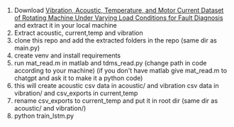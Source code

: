1. Download [Vibration, Acoustic, Temperature, and Motor Current Dataset of Rotating Machine Under Varying Load Conditions for Fault Diagnosis](https://data.mendeley.com/datasets/ztmf3m7h5x/6) and extract it in your local machine
2. Extract acoustic, current,temp and vibration
3. clone this repo and add the extracted folders in the repo (same dir as main.py)
4. create venv and install requirements
5. run mat_read.m in matlab and tdms_read.py (change path in code according to your machine) (if you don't have matlab give mat_read.m to chatgpt and ask it to make it a python code)
6. this will create acoustic csv data in acoustic/ and vibration csv data in vibration/ and csv_exports in current,temp
7. rename csv_exports to current_temp and put it in root dir (same dir as acoustic/ and vibration/)
9. python train_lstm.py